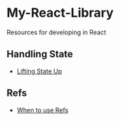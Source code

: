 # My-React-Library
Resources for developing in React


## Handling State

- [Lifting State Up](https://reactjs.org/docs/lifting-state-up.html)


## Refs

- [When to use Refs](https://reactjs.org/docs/refs-and-the-dom.html)
